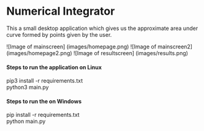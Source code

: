 # Numerical Integrator

This a small desktop application which gives us the approximate area under curve formed by points given by the user.

![Image of mainscreen] (images/homepage.png)
![Image of mainscreen2] (images/homepage2.png)
![Image of resultscreen] (images/results.png)


#### Steps to run the application on Linux
pip3 install -r requirements.txt \
python3 main.py

#### Steps to run the on Windows
pip install -r requirements.txt \
python main.py




